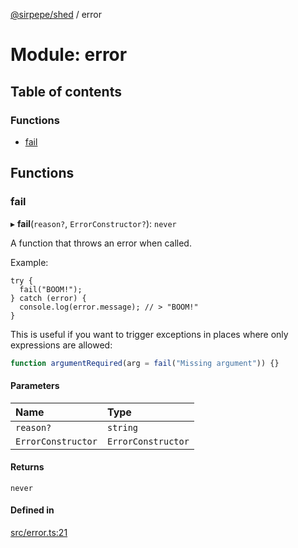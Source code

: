 [@sirpepe/shed](../README.md) / error

# Module: error

## Table of contents

### Functions

- [fail](error.md#fail)

## Functions

### fail

▸ **fail**(`reason?`, `ErrorConstructor?`): `never`

A function that throws an error when called.

Example:

```
try {
  fail("BOOM!");
} catch (error) {
  console.log(error.message); // > "BOOM!"
}
```

This is useful if you want to trigger exceptions in places where only
expressions are allowed:

```typescript
function argumentRequired(arg = fail("Missing argument")) {}
```

#### Parameters

| Name | Type |
| :------ | :------ |
| `reason?` | `string` |
| `ErrorConstructor` | `ErrorConstructor` |

#### Returns

`never`

#### Defined in

[src/error.ts:21](https://github.com/SirPepe/shed/blob/1c0eb31/src/error.ts#L21)
